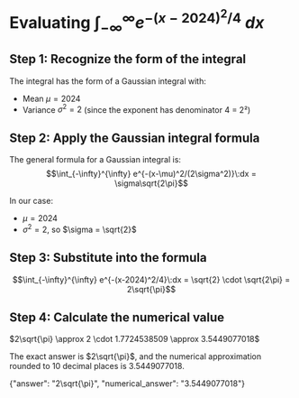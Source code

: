 # Evaluating $\int_{-\infty}^{\infty} e^{-(x-2024)^2/4}\:dx$

## Step 1: Recognize the form of the integral
The integral has the form of a Gaussian integral with:
- Mean $\mu = 2024$
- Variance $\sigma^2 = 2$ (since the exponent has denominator 4 = 2²)

## Step 2: Apply the Gaussian integral formula
The general formula for a Gaussian integral is:
$$\int_{-\infty}^{\infty} e^{-(x-\mu)^2/(2\sigma^2)}\:dx = \sigma\sqrt{2\pi}$$

In our case:
- $\mu = 2024$
- $\sigma^2 = 2$, so $\sigma = \sqrt{2}$

## Step 3: Substitute into the formula
$$\int_{-\infty}^{\infty} e^{-(x-2024)^2/4}\:dx = \sqrt{2} \cdot \sqrt{2\pi} = 2\sqrt{\pi}$$

## Step 4: Calculate the numerical value
$2\sqrt{\pi} \approx 2 \cdot 1.7724538509 \approx 3.5449077018$

The exact answer is $2\sqrt{\pi}$, and the numerical approximation rounded to 10 decimal places is 3.5449077018.

{"answer": "2\\sqrt{\\pi}", "numerical_answer": "3.5449077018"}
